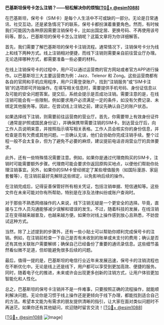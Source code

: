 **巴基斯坦保号卡怎么注销？——轻松解决你的烦恼[[TG💪+ @esim1088](https://t.me/s/esim1088)]**

在巴基斯坦，保号卡（SIM卡）是每个人生活中不可或缺的一部分。无论是日常通讯、社交互动，还是紧急情况下的联系，保号卡都扮演着重要角色。然而，有时候我们可能因为各种原因需要注销保号卡，比如出国定居、更换号码、不再使用该号码等。那么，巴基斯坦的保号卡怎么注销呢？这篇文章将为你详细解答。

首先，我们需要了解巴基斯坦的保号卡注销流程。通常情况下，注销保号卡分为线上和线下两种方式。线上注销相对便捷，而线下注销则需要亲自前往营业厅办理。无论选择哪种方式，都需要准备一些必要的材料。

在线上注销保号卡的过程中，用户可以通过运营商的官方网站或者官方APP进行操作。以巴基斯坦三大主要运营商为例：Jazz、Telenor 和 Zong。这些运营商都有各自的官网和手机应用程序，用户只需登录账户，找到“注销服务”或“SIM卡注销”的选项即可开始操作。在填写相关信息时，需要提供手机号码、身份证信息以及可能的安全问题答案。提交后，系统会提示是否成功注销。需要注意的是，在线注销可能会有一些限制，例如要求用户必须满足一定的条件，如没有欠费记录、未绑定其他服务等。因此，在尝试线上注销之前，建议先确认自己的账户状态。

如果选择线下注销，则需要前往运营商的营业厅。首先，你需要带上有效身份证件（通常是护照或国民身份证），并确保携带需要注销的SIM卡。到达营业厅后，向工作人员说明来意，并按照指示填写相关表格。工作人员会核实你的身份信息，并检查是否有欠费或其他问题。一旦确认无误，他们会协助你完成注销手续。整个过程一般不会太复杂，但为了避免不必要的麻烦，建议提前电话咨询营业厅的具体要求。

此外，还有一些特殊情况需要注意。例如，如果你是通过代理商购买的SIM卡，注销时可能需要额外步骤。代理商可能会要求你返回原购买地点，以便他们帮助你处理注销事宜。另外，如果你的SIM卡曾经绑定了某些增值服务（如国际漫游、家庭套餐等），在注销前最好先解除这些绑定，以免影响后续的操作。

在注销完成后，记得妥善保管好所有相关凭证，包括注销单据、短信通知等。这些文件在未来可能对你有所帮助，特别是在涉及法律纠纷或账户查询时。

对于那些不熟悉网络操作的人来说，线下注销无疑是一个更安全的选择。毕竟，直接与工作人员沟通能够减少误解和错误的发生。不过，随着科技的发展，在线注销正在变得越来越普及，也越来越方便。如果你对线上操作感到放心且熟悉，不妨尝试这种方式。

当然，除了上述提到的步骤外，还有一些小贴士可以帮助你顺利完成保号卡的注销。例如，在注销前检查一下自己是否有未收到的账单或未支付的费用；确认是否还有其他关联账户需要解绑；确保自己已经备份了重要的通讯录信息。这些细节虽然看似微不足道，但却能避免很多后续的问题。

最后，值得一提的是，巴基斯坦的电信行业近年来发展迅速，保号卡的注销流程也在不断优化中。无论是线上还是线下，用户都可以享受到更加高效、便捷的服务。同时，随着电子化的推进，未来或许会出现更多创新的注销方式，让用户体验更加智能化和人性化。

总之，巴基斯坦的保号卡注销并不是一件难事，只要按照正确的流程操作，就能顺利解决问题。无论你是习惯于线上操作还是更倾向于线下办理，都能找到适合自己的方法。希望本文能为有需求的朋友提供清晰的指引，让大家在面对类似问题时不再迷茫。如果你还有其他疑问，欢迎随时留言交流！[[TG💪+ @esim1088](https://t.me/s/esim1088)]

[[TG💪+ @esim1088](https://t.me/s/esim1088) ![Image](https://i.postimg.cc/4NQfJmqS/Snipaste-2025-05-13-00-14-12.png)]